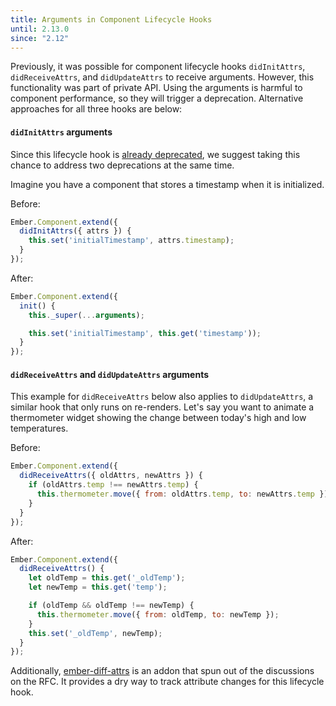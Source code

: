 ```yaml
---
title: Arguments in Component Lifecycle Hooks
until: 2.13.0
since: "2.12"
---
```



Previously, it was possible for component lifecycle hooks `didInitAttrs`, `didReceiveAttrs`, and `didUpdateAttrs` to receive arguments. However, this functionality was part of private API. Using the arguments is harmful to component performance, so they will trigger a deprecation. Alternative approaches for all three hooks are below:

#### `didInitAttrs` arguments

Since this lifecycle hook is [already deprecated](http://emberjs.com/deprecations/v2.x/#toc_ember-component-didinitattrs), we suggest taking this chance to address two deprecations at the same time.

Imagine you have a component that stores a timestamp when it is initialized.

Before:

```javascript
Ember.Component.extend({
  didInitAttrs({ attrs }) {
    this.set('initialTimestamp', attrs.timestamp);
  }
});
```

After:

```javascript
Ember.Component.extend({
  init() {
    this._super(...arguments);

    this.set('initialTimestamp', this.get('timestamp'));
  }
});
```
#### `didReceiveAttrs` and `didUpdateAttrs` arguments

This example for `didReceiveAttrs` below also applies to `didUpdateAttrs`, a similar hook that only runs on re-renders. Let's say you want to animate a thermometer widget showing the change between today's high and low temperatures.

Before:

```javascript
Ember.Component.extend({
  didReceiveAttrs({ oldAttrs, newAttrs }) {
    if (oldAttrs.temp !== newAttrs.temp) {
      this.thermometer.move({ from: oldAttrs.temp, to: newAttrs.temp });
    }
  }
});
```

After:

```javascript
Ember.Component.extend({
  didReceiveAttrs() {
    let oldTemp = this.get('_oldTemp');
    let newTemp = this.get('temp');

    if (oldTemp && oldTemp !== newTemp) {
      this.thermometer.move({ from: oldTemp, to: newTemp });
    }
    this.set('_oldTemp', newTemp);
  }
});
```

Additionally, [ember-diff-attrs](https://github.com/workmanw/ember-diff-attrs) is an addon that spun out of the discussions on the RFC. It provides a dry way to track attribute changes for this lifecycle hook.
